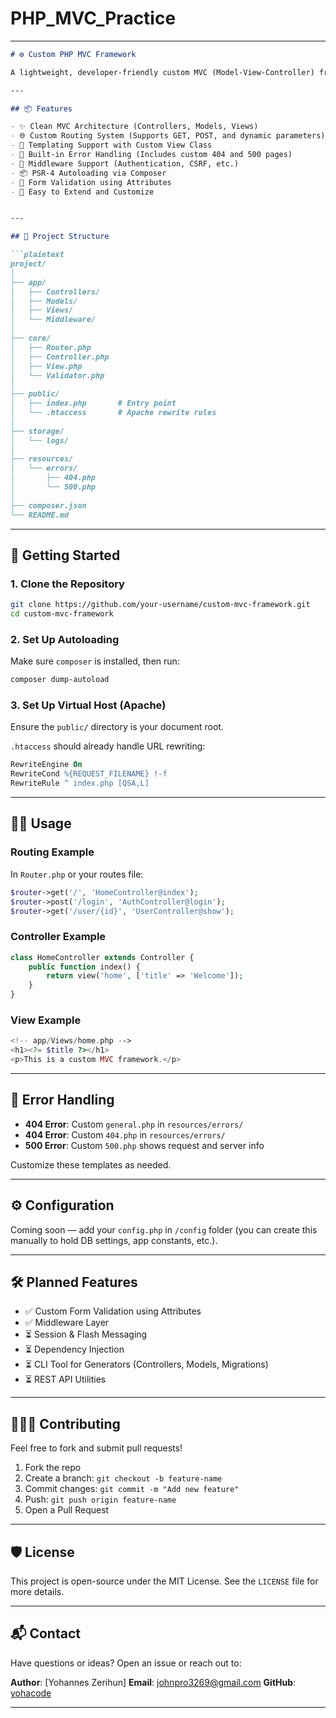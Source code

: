 # PHP_MVC_Practice
---

````markdown
# ⚙️ Custom PHP MVC Framework

A lightweight, developer-friendly custom MVC (Model-View-Controller) framework built with PHP. This framework is designed for rapid development with simplicity, flexibility, and performance in mind.

---

## 📦 Features

- ✨ Clean MVC Architecture (Controllers, Models, Views)
- 🌐 Custom Routing System (Supports GET, POST, and dynamic parameters)
- 📄 Templating Support with Custom View Class
- 🧰 Built-in Error Handling (Includes custom 404 and 500 pages)
- 🔐 Middleware Support (Authentication, CSRF, etc.)
- 📦 PSR-4 Autoloading via Composer
- 📝 Form Validation using Attributes
- 🧪 Easy to Extend and Customize


---

## 📁 Project Structure

```plaintext
project/
│
├── app/
│   ├── Controllers/
│   ├── Models/
│   ├── Views/
│   └── Middleware/
│
├── core/
│   ├── Router.php
│   ├── Controller.php
│   ├── View.php
│   └── Validator.php
│
├── public/
│   ├── index.php       # Entry point
│   └── .htaccess       # Apache rewrite rules
│
├── storage/
│   └── logs/
│
├── resources/
│   └── errors/
│       ├── 404.php
│       └── 500.php
│
├── composer.json
└── README.md
````

---

## 🚀 Getting Started

### 1. Clone the Repository

```bash
git clone https://github.com/your-username/custom-mvc-framework.git
cd custom-mvc-framework
```

### 2. Set Up Autoloading

Make sure `composer` is installed, then run:

```bash
composer dump-autoload
```

### 3. Set Up Virtual Host (Apache)

Ensure the `public/` directory is your document root.

`.htaccess` should already handle URL rewriting:

```apache
RewriteEngine On
RewriteCond %{REQUEST_FILENAME} !-f
RewriteRule ^ index.php [QSA,L]
```

---

## 🧑‍💻 Usage

### Routing Example

In `Router.php` or your routes file:

```php
$router->get('/', 'HomeController@index');
$router->post('/login', 'AuthController@login');
$router->get('/user/{id}', 'UserController@show');
```

### Controller Example

```php
class HomeController extends Controller {
    public function index() {
        return view('home', ['title' => 'Welcome']);
    }
}
```

### View Example

```php
<!-- app/Views/home.php -->
<h1><?= $title ?></h1>
<p>This is a custom MVC framework.</p>
```

---

## 🧪 Error Handling

* **404 Error**: Custom `general.php` in `resources/errors/`
* **404 Error**: Custom `404.php` in `resources/errors/`
* **500 Error**: Custom `500.php` shows request and server info

Customize these templates as needed.

---

## ⚙️ Configuration

Coming soon — add your `config.php` in `/config` folder (you can create this manually to hold DB settings, app constants, etc.).

---

## 🛠 Planned Features

* ✅ Custom Form Validation using Attributes
* ✅ Middleware Layer
* ⏳ Session & Flash Messaging
* ⏳ Dependency Injection
* ⏳ CLI Tool for Generators (Controllers, Models, Migrations)
* ⏳ REST API Utilities

---

## 🧑‍🤝‍🧑 Contributing

Feel free to fork and submit pull requests!

1. Fork the repo
2. Create a branch: `git checkout -b feature-name`
3. Commit changes: `git commit -m "Add new feature"`
4. Push: `git push origin feature-name`
5. Open a Pull Request

---

## 🛡 License

This project is open-source under the MIT License.
See the `LICENSE` file for more details.

---

## 📬 Contact

Have questions or ideas? Open an issue or reach out to:

**Author**: \[Yohannes Zerihun]
**Email**: [johnpro3269@gmail.com](mailto:your.email@example.com)
**GitHub**: [yohacode](https://github.com/yohacode)

---

```

